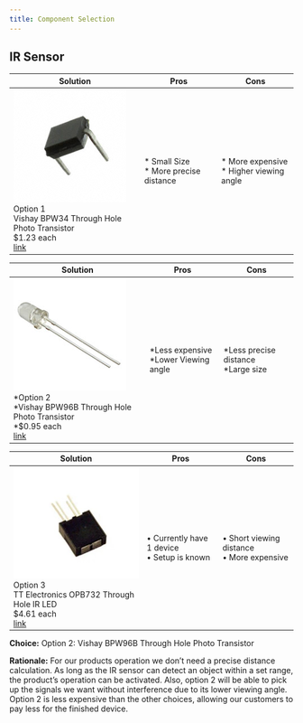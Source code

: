 ```yaml
---
title: Component Selection
---
```


## IR Sensor

Solution | Pros | Cons
---------|------|------
![BPW34](BPW34.jpg) <br>Option 1 <br>Vishay BPW34 Through Hole Photo Transistor <br>$1.23 each <br>[link](https://www.digikey.com/en/products/detail/vishay-semiconductor-opto-division/BPW34/1681149) | * Small Size <br> * More precise distance  | * More expensive <br> * Higher viewing angle

Solution | Pros | Cons
---------|------|------
![BPW96B](BPW96B_sml.jpg) <br>*Option 2 <br> *Vishay BPW96B Through Hole Photo Transistor <br> *$0.95 each <br> [link](https://www.digikey.com/en/products/detail/vishay-semiconductor-opto-division/BPW96B/4071185?s=N4IgTCBcDaIEIAUDqBOAbHEBdAvkA) | *Less expensive <br> *Lower Viewing angle | *Less precise distance <br> *Large size

| Solution | Pros | Cons |
|-----------|------|------|
![OPB732](OPB732.jpg) <br>Option 3 <br>TT Electronics OPB732 Through Hole IR LED <br> $4.61 each <br>[link](https://www.digikey.com/en/products/detail/tt-electronics-optek-technology/OPB732/1637069) | • Currently have 1 device<br>• Setup is known | • Short viewing distance<br>• More expensive |

**Choice:** Option 2: Vishay BPW96B Through Hole Photo Transistor

**Rationale:** For our products operation we don’t need a precise distance calculation. As long as the IR sensor can detect an object within a set range, the product’s operation can be activated. Also, option 2 will be able to pick up the signals we want without interference due to its lower viewing angle. Option 2 is less expensive than the other choices, allowing our customers to pay less for the finished device.
